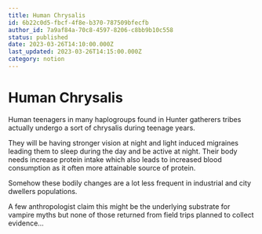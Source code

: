 ```yaml
---
title: Human Chrysalis
id: 6b22c0d5-fbcf-4f8e-b370-787509bfecfb
author_id: 7a9af84a-70c8-4597-8206-c8bb9b10c558
status: published
date: 2023-03-26T14:10:00.000Z
last_updated: 2023-03-26T14:15:00.000Z
category: notion
---
```


# Human Chrysalis


Human teenagers in many haplogroups found in Hunter gatherers tribes actually undergo a sort of chrysalis during teenage years.

They will be having stronger vision at night and light induced migraines leading them to sleep during the day and be active at night. Their body needs increase protein intake which also leads to increased blood consumption as it often more attainable source of protein.



Somehow these bodily changes are a lot less frequent in industrial and city dwellers populations.



A few anthropologist claim this might be the underlying substrate for vampire myths but none of those returned from field trips planned to collect evidence…
